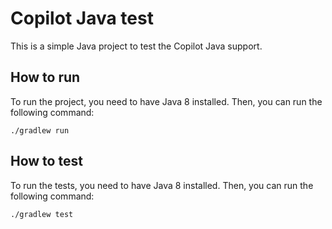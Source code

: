 # Copilot Java test

This is a simple Java project to test the Copilot Java support.

## How to run

To run the project, you need to have Java 8 installed. Then, you can run the following command:

    ./gradlew run

## How to test

To run the tests, you need to have Java 8 installed. Then, you can run the following command:

    ./gradlew test
